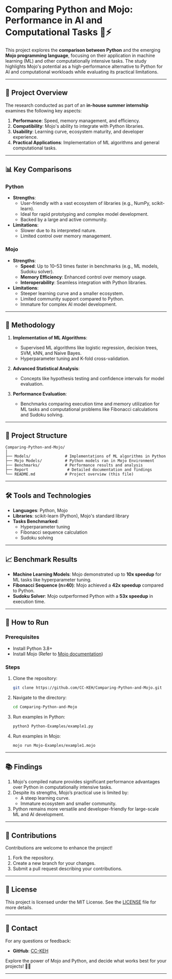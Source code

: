 # Comparing Python and Mojo: Performance in AI and Computational Tasks 🐍⚡

This project explores the **comparison between Python** and the emerging **Mojo programming language**, focusing on their application in machine learning (ML) and other computationally intensive tasks. The study highlights Mojo's potential as a high-performance alternative to Python for AI and computational workloads while evaluating its practical limitations.

---

## 📝 Project Overview

The research conducted as part of an **in-house summer internship** examines the following key aspects:

1. **Performance**: Speed, memory management, and efficiency.  
2. **Compatibility**: Mojo's ability to integrate with Python libraries.  
3. **Usability**: Learning curve, ecosystem maturity, and developer experience.  
4. **Practical Applications**: Implementation of ML algorithms and general computational tasks.

---

## 📊 Key Comparisons

### **Python**
- **Strengths**:
  - User-friendly with a vast ecosystem of libraries (e.g., NumPy, scikit-learn).
  - Ideal for rapid prototyping and complex model development.
  - Backed by a large and active community.
- **Limitations**:
  - Slower due to its interpreted nature.
  - Limited control over memory management.

### **Mojo**
- **Strengths**:
  - **Speed**: Up to 10–53 times faster in benchmarks (e.g., ML models, Sudoku solver).
  - **Memory Efficiency**: Enhanced control over memory usage.
  - **Interoperability**: Seamless integration with Python libraries.
- **Limitations**:
  - Steeper learning curve and a smaller ecosystem.
  - Limited community support compared to Python.
  - Immature for complex AI model development.

---

## 🔬 Methodology

1. **Implementation of ML Algorithms**:
   - Supervised ML algorithms like logistic regression, decision trees, SVM, kNN, and Naive Bayes.
   - Hyperparameter tuning and K-fold cross-validation.

2. **Advanced Statistical Analysis**:
   - Concepts like hypothesis testing and confidence intervals for model evaluation.

3. **Performance Evaluation**:
   - Benchmarks comparing execution time and memory utilization for ML tasks and computational problems like Fibonacci calculations and Sudoku solving.

---

## 📂 Project Structure

```
Comparing-Python-and-Mojo/
│
├── Models/               # Implementations of ML algorithms in Python
├── Mojo Models/          # Python models ran in Mojo Environment
├── Benchmarks/           # Performance results and analysis
├── Report                 # Detailed documentation and findings
└── README.md             # Project overview (this file)
```

---

## 🛠️ Tools and Technologies

- **Languages**: Python, Mojo  
- **Libraries**: scikit-learn (Python), Mojo's standard library  
- **Tasks Benchmarked**:
  - Hyperparameter tuning
  - Fibonacci sequence calculation
  - Sudoku solving

---

## 📈 Benchmark Results

- **Machine Learning Models**: Mojo demonstrated up to **10x speedup** for ML tasks like hyperparameter tuning.  
- **Fibonacci Sequence (n=40)**: Mojo achieved a **42x speedup** compared to Python.  
- **Sudoku Solver**: Mojo outperformed Python with a **53x speedup** in execution time.

---

## 🚀 How to Run

### Prerequisites

- Install Python 3.8+  
- Install Mojo (Refer to [Mojo documentation](https://docs.modular.com/mojo/))  

### Steps

1. Clone the repository:  
   ```bash
   git clone https://github.com/CC-KEH/Comparing-Python-and-Mojo.git
   ```
   
2. Navigate to the directory:  
   ```bash
   cd Comparing-Python-and-Mojo
   ```

3. Run examples in Python:  
   ```bash
   python3 Python-Examples/example1.py
   ```
   
4. Run examples in Mojo:
   ```bash
   mojo run Mojo-Examples/example1.mojo
   ```

---

## 📚 Findings

1. Mojo's compiled nature provides significant performance advantages over Python in computationally intensive tasks.  
2. Despite its strengths, Mojo’s practical use is limited by:
   - A steep learning curve.
   - Immature ecosystem and smaller community.
3. Python remains more versatile and developer-friendly for large-scale ML and AI development.

---

## 🤝 Contributions

Contributions are welcome to enhance the project!  

1. Fork the repository.  
2. Create a new branch for your changes.  
3. Submit a pull request describing your contributions.

---

## 📜 License

This project is licensed under the MIT License. See the [LICENSE](LICENSE) file for more details.

---

## 📧 Contact

For any questions or feedback:  
- **GitHub**: [CC-KEH](https://github.com/CC-KEH)

Explore the power of Mojo and Python, and decide what works best for your projects! 🚀🐍

---
